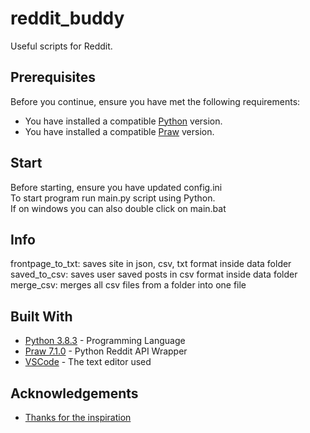 # reddit_buddy
Useful scripts for Reddit.

## Prerequisites

Before you continue, ensure you have met the following requirements:
* You have installed a compatible [Python](https://www.python.org/downloads/) version.  
* You have installed a compatible [Praw](https://pypi.org/project/praw/) version.  

## Start

Before starting, ensure you have updated config.ini  
To start program run main.py script using Python.  
If on windows you can also double click on main.bat

## Info

frontpage_to_txt: saves site in json, csv, txt format inside data folder  
saved_to_csv: saves user saved posts in csv format inside data folder
merge_csv: merges all csv files from a folder into one file

## Built With

* [Python 3.8.3](https://www.python.org/) - Programming Language
* [Praw 7.1.0](https://praw.readthedocs.io/en/latest/) - Python Reddit API Wrapper
* [VSCode](https://code.visualstudio.com/) - The text editor used

## Acknowledgements

* [Thanks for the inspiration](https://www.reddit.com/r/tldr/)
